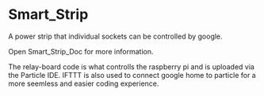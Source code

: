 # Smart_Strip
A power strip that individual sockets can be controlled by google.

Open Smart_Strip_Doc for more information. 

The relay-board code is what controlls the raspberry pi and is uploaded via the Particle IDE. IFTTT is also used to connect 
google home to particle for a more seemless and easier coding experience.
